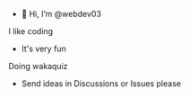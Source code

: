 - 👋 Hi, I’m @webdev03

I like coding
- It's very fun

Doing wakaquiz
- Send ideas in Discussions or Issues please
